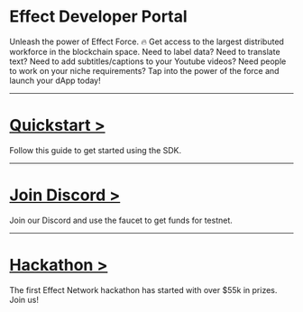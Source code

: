 # Effect Developer Portal

Unleash the power of Effect Force. 🔥
Get access to the largest distributed workforce in the blockchain space.
Need to label data? Need to translate text? Need to add subtitles/captions to your Youtube videos? Need people to work on your niche requirements?
Tap into the power of the force and launch your dApp today!

---


# [Quickstart >](quickstart)

Follow this guide to get started using the SDK.

---

# [Join Discord >](https://discord.gg/bq4teBnH3V)

Join our Discord and use the faucet to get funds for testnet.

---

# [Hackathon >](https://effect-network-hackathon.devpost.com)

The first Effect Network hackathon has started with over $55k in prizes. Join us!
